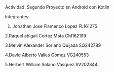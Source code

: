 Actividad: Segundo Proyecto en Android con Kotlin

Integrantes:

1. Jonathan Jose Flamenco Lopez FL161275

2.Raquel abigail Cortez Mata CM162199

3.Melvin Alexander Soriano Quijada SQ242789

4.David Alberto Valles Gómez VG240553

5.Herbert William Solano Vásquez SV202844
